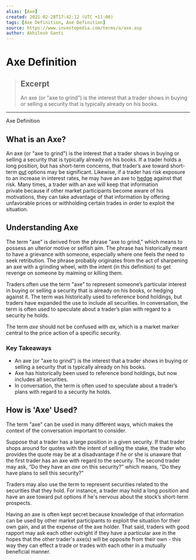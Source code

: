 ```yaml
---
alias: [Axe]
created: 2021-02-28T17:42:12 (UTC +11:00)
tags: [Axe Definition, Axe Definition]
source: https://www.investopedia.com/terms/a/axe.asp
author: Akhilesh Ganti
---
```


# Axe Definition

> ## Excerpt
> An axe (or "axe to grind") is the interest that a trader shows in buying or selling a security that is typically already on his books.

---

Axe Definition
## What is an Axe?

An axe (or "axe to grind") is the interest that a trader shows in buying or selling a security that is typically already on his books. If a trader holds a long position, but has short-term concerns, that trader’s axe toward short-term [put](https://www.investopedia.com/terms/p/putoption.asp) options may be significant. Likewise, if a trader has risk exposure to an increase in interest rates, he may have an axe to [hedge](https://www.investopedia.com/terms/h/hedge.asp) against that risk. Many times, a trader with an axe will keep that information private because if other market participants become aware of his motivations, they can take advantage of that information by offering unfavorable prices or withholding certain trades in order to exploit the situation.

## Understanding Axe

The term "axe" is derived from the phrase “axe to grind,” which means to possess an ulterior motive or selfish aim. The phrase has historically meant to have a grievance with someone, especially where one feels the need to seek retribution. The phrase probably originates from the act of sharpening an axe with a grinding wheel, with the intent (in this definition) to get revenge on someone by maiming or killing them.

Traders often use the term "axe" to represent someone’s particular interest in buying or selling a security that is already on his books, or hedging against it. The term was historically used to reference bond holdings, but traders have expanded the use to include all securities. In conversation, the term is often used to speculate about a trader’s plan with regard to a security he holds.

The term _axe_ should not be confused with _ax_, which is a market marker central to the price action of a specific security.

### Key Takeaways

-   An axe (or "axe to grind") is the interest that a trader shows in buying or selling a security that is typically already on his books.
-   Axe has historically been used to reference bond holdings, but now includes all securities.
-   In conversation, the term is often used to speculate about a trader’s plans with regard to a security he holds.

## How is 'Axe' Used?

The term "axe" can be used in many different ways, which makes the context of the conversation important to consider.

Suppose that a trader has a large position in a given security. If that trader shops around for quotes with the intent of selling the stake, the trader who provides the quote may be at a disadvantage if he or she is unaware that the first trader has an axe with regard to the security. The second trader may ask, “Do they have an _axe_ on this security?” which means, “Do they have plans to sell this security?”

Traders may also use the term to represent securities related to the securities that they hold. For instance, a trader may hold a long position and have an axe toward put options if he's nervous about the stock’s short-term prospects.

Having an axe is often kept secret because knowledge of that information can be used by other market participants to exploit the situation for their own gain, and at the expense of the axe holder. That said, traders with good rapport may ask each other outright if they have a particular axe in the hopes that the other trader's axe(s) will be opposite from their own - this way they can effect a trade or trades with each other in a mutually beneficial manner.
